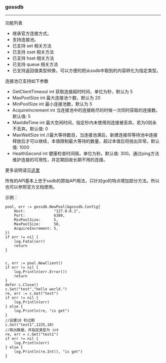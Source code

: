 ### gossdb

***


功能列表
* 继承官方连接方式。
* 支持连接池。
* 已支持 set 相关方法
* 已支持 zset 相关方法
* 已支持 hset 相关方法
* 已支持 queue 相关方法
* 已支持返回值类型转换，可以方便的把从ssdb中取到的内容转化为指定类型。

连接池已支持如下参数
* GetClientTimeout int 获取连接超时时间，单位为秒，默认为 5
* MaxPoolSize int 最大连接池个数，默认为 20
* MinPoolSize int 最小连接池数，默认为 5
* AcquireIncrement int  当连接池中的连接耗尽的时候一次同时获取的连接数。默认值: 5
* MaxIdleTime int 最大空闲时间，指定秒内未使用则连接被丢弃。若为0则永不丢弃。默认值: 0
* MaxWaitSize int //最大等待数目，当连接池满后，新建连接将等待池中连接释放后才可以继续，本值限制最大等待的数量，超过本值后将抛出异常。默认值: 1000
* HealthSecond int 健康检查时间隔，单位为秒。默认值: 300。通过ping方法维护连接的可用性，并定期回收长期不用的连接。

更多说明请见[这里](https://gowalker.org/github.com/seefan/gossdb)

所有的API基本上忠于ssdb的原始API用法，只针对go的特点增加部分方法。所以也可以参照官方文档使用。

示例：


	pool, err := gossdb.NewPool(&gossdb.Config{
		Host:             "127.0.0.1",
		Port:             6380,
		MinPoolSize:      5,
		MaxPoolSize:      50,
		AcquireIncrement: 5,
	})
	if err != nil {
		log.Fatal(err)
		return
	}


	c, err := pool.NewClient()
	if err != nil {
		log.Println(err.Error())
		return
	}
	defer c.Close()
	c.Set("test","hello world.")
	re, err := c.Get("test")
	if err != nil {
		log.Println(err)
	} else {
		log.Println(re, "is get")
	}
	//设置10 秒过期
	c.Set("test1",1225,10)
	//取出数据，并指定类型为 int
	re, err = c.Get("test1")
	if err != nil {
		log.Println(err)
	} else {
		log.Println(re.Int(), "is get")
	}
